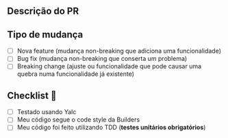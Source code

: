 ## Descrição do PR

<!-- explicação do que foi feito -->

## Tipo de mudança

- [ ] Nova feature (mudança non-breaking que adiciona uma funcionalidade)
- [ ] Bug fix (mudança non-breaking que conserta um problema)
- [ ] Breaking change (ajuste ou funcionalidade que pode causar uma quebra numa funcionalidade já existente)

## Checklist 🚨

- [ ] Testado usando Yalc
- [ ] Meu código segue o code style da Builders
- [ ] Meu código foi feito utilizando TDD (**testes unitários obrigatórios**)

